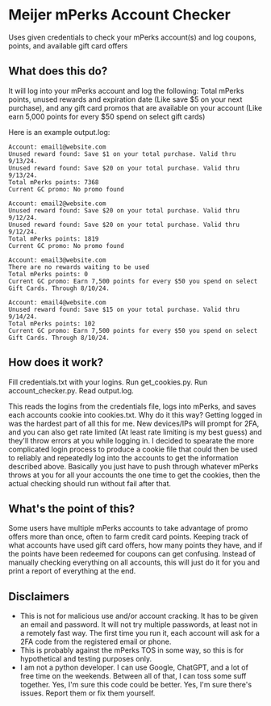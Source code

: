 
# Meijer mPerks Account Checker
Uses given credentials to check your mPerks account(s) and log coupons, points, and available gift card offers

## What does this do?
It will log into your mPerks account and log the following: Total mPerks points, unused rewards and expiration date (Like save $5 on your next purchase), and any gift card promos that are available on your account (Like earn 5,000 points for every $50 spend on select gift cards)

Here is an example output.log:
```
Account: email1@website.com
Unused reward found: Save $1 on your total purchase. Valid thru 9/13/24.
Unused reward found: Save $20 on your total purchase. Valid thru 9/13/24.
Total mPerks points: 7368
Current GC promo: No promo found

Account: email2@website.com
Unused reward found: Save $20 on your total purchase. Valid thru 9/12/24.
Unused reward found: Save $20 on your total purchase. Valid thru 9/12/24.
Total mPerks points: 1819
Current GC promo: No promo found

Account: email3@website.com
There are no rewards waiting to be used
Total mPerks points: 0
Current GC promo: Earn 7,500 points for every $50 you spend on select Gift Cards. Through 8/10/24.

Account: email4@website.com
Unused reward found: Save $15 on your total purchase. Valid thru 9/14/24.
Total mPerks points: 102
Current GC promo: Earn 7,500 points for every $50 you spend on select Gift Cards. Through 8/10/24.
```

## How does it work?
Fill credentials.txt with your logins. Run get_cookies.py. Run account_checker.py. Read output.log.

This reads the logins from the credentials file, logs into mPerks, and saves each accounts cookie into cookies.txt. Why do it this way? Getting logged in was the hardest part of all this for me. New devices/IPs will prompt for 2FA, and you can also get rate limited (At least rate limiting is my best guess) and they'll throw errors at you while logging in. I decided to spearate the more complicated login process to produce a cookie file that could then be used to reliably and repeatedly log into the accounts to get the information described above. Basically you just have to push through whatever mPerks throws at you for all your accounts the one time to get the cookies, then the actual checking should run without fail after that.

## What's the point of this?
Some users have multiple mPerks accounts to take advantage of promo offers more than once, often to farm credit card points. Keeping track of what accounts have used gift card offers, how many points they have, and if the points have been redeemed for coupons can get confusing. Instead of manually checking everything on all accounts, this will just do it for you and print a report of everything at the end.

## Disclaimers
- This is not for malicious use and/or account cracking. It has to be given an email and password. It will not try multiple passwords, at least not in a remotely fast way. The first time you run it, each account will ask for a 2FA code from the registered email or phone. 
- This is probably against the mPerks TOS in some way, so this is for hypothetical and testing purposes only. 
- I am not a python developer. I can use Google, ChatGPT, and a lot of free time on the weekends. Between all of that, I can toss some suff together. Yes, I'm sure this code could be better. Yes, I'm sure there's issues. Report them or fix them yourself.
